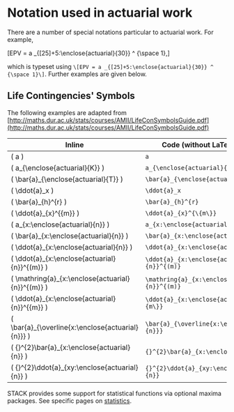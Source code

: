 # Notation used in actuarial work

There are a number of special notations particular to actuarial work.  For example, 

\[EPV = a _{[25]+5:\enclose{actuarial}{30}} ^ {\space 1},\]

which is typeset using `\[EPV = a _{[25]+5:\enclose{actuarial}{30}} ^ {\space 1}\]`. Further examples are given below.

## Life Contingencies' Symbols ##

The following examples are adapted from [http://maths.dur.ac.uk/stats/courses/AMII/LifeConSymbolsGuide.pdf](http://maths.dur.ac.uk/stats/courses/AMII/LifeConSymbolsGuide.pdf)

| Inline                                                | Code (without LaTeX delimiters)                       | 
| ----------------------------------------------------- | ----------------------------------------------------- | 
| \( a \)                                               |  `a`                                                  | 
| \( a_{\enclose{actuarial}{K}} \)                      |  `a_{\enclose{actuarial}{K}}`                         | 
| \( \bar{a}_{\enclose{actuarial}{T}} \)                |  `\bar{a}_{\enclose{actuarial}{T}}`                   | 
| \( \ddot{a}_x \)                                      |  `\ddot{a}_x`                                         | 
| \( \bar{a}_{h}^{r} \)                                 |  `\bar{a}_{h}^{r}`                                    | 
| \( \ddot{a}_{x}^{\{m\}} \)                            |  `\ddot{a}_{x}^{\{m\}}`                               | 
| \( a_{x:\enclose{actuarial}{n}} \)                    |  `a_{x:\enclose{actuarial}{n}}`                       | 
| \( \bar{a}_{x:\enclose{actuarial}{n}} \)              |  `\bar{a}_{x:\enclose{actuarial}{n}}`                 | 
| \( \ddot{a}_{x:\enclose{actuarial}{n}} \)             |  `\ddot{a}_{x:\enclose{actuarial}{n}}`                | 
| \( \ddot{a}_{x:\enclose{actuarial}{n}}^{(m)} \)       |  `\ddot{a}_{x:\enclose{actuarial}{n}}^{(m)}`          | 
| \( \mathring{a}_{x:\enclose{actuarial}{n}}^{(m)} \)   |  `\mathring{a}_{x:\enclose{actuarial}{n}}^{(m)}`      | 
| \( \ddot{a}_{x:\enclose{actuarial}{n}}^{\{m\}} \)     |  `\ddot{a}_{x:\enclose{actuarial}{n}}^{\{m\}}`        | 
| \( \bar{a}_{\overline{x:\enclose{actuarial}{n}}} \)   |  `\bar{a}_{\overline{x:\enclose{actuarial}{n}}}`      | 
| \( {}^{2}\bar{a}_{x:\enclose{actuarial}{n}} \)        |  `{}^{2}\bar{a}_{x:\enclose{actuarial}{n}}`           | 
| \( {}^{2}\ddot{a}_{xy:\enclose{actuarial}{n}} \)      |  `{}^{2}\ddot{a}_{xy:\enclose{actuarial}{n}}`         | 

STACK provides some support for statistical functions via optional maxima packages.  See specific pages on [statistics](../CAS/Statistics.md).
